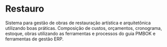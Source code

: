 # Restauro
Sistema para gestão de obras de restauração artística e arquitetônica utilizando boas práticas. Composição de custos, orçamentos, cronograma, estoque, obras utilizando as ferramentas e processos do guia PMBOK e ferramentas de gestão ERP.
